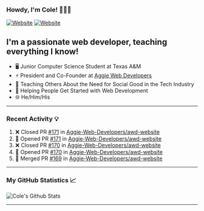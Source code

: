 ### Howdy, I'm Cole! 🤠🏳️‍🌈

[![Website](https://img.shields.io/website?label=aggiedevelopers.com&style=for-the-badge&url=https%3A%2F%2Faggiedevelopers.com)](https://aggiedevelopers.com)
[![Website](https://img.shields.io/website?label=coledc.com&style=for-the-badge&url=https%3A%2F%2Fcoledc.com)](https://coledc.com)

## I'm a passionate web developer, teaching everything I know!

- 🖥️ Junior Computer Science Student at Texas A&M
- ⚡ President and Co-Founder at [Aggie Web Developers](https://www.aggiedevelopers.com)
- 💙 Teaching Others About the Need for Social Good in the Tech Industry
- 🚀 Helping People Get Started with Web Development
- 🌐 He/Him/His

---

### Recent Activity 💡

<!--START_SECTION:activity-->

1. ❌ Closed PR [#171](https://github.com/Aggie-Web-Developers/awd-website/pull/171) in [Aggie-Web-Developers/awd-website](https://github.com/Aggie-Web-Developers/awd-website)
2. 💪 Opened PR [#171](https://github.com/Aggie-Web-Developers/awd-website/pull/171) in [Aggie-Web-Developers/awd-website](https://github.com/Aggie-Web-Developers/awd-website)
3. ❌ Closed PR [#170](https://github.com/Aggie-Web-Developers/awd-website/pull/170) in [Aggie-Web-Developers/awd-website](https://github.com/Aggie-Web-Developers/awd-website)
4. 💪 Opened PR [#170](https://github.com/Aggie-Web-Developers/awd-website/pull/170) in [Aggie-Web-Developers/awd-website](https://github.com/Aggie-Web-Developers/awd-website)
5. 🎉 Merged PR [#169](https://github.com/Aggie-Web-Developers/awd-website/pull/169) in [Aggie-Web-Developers/awd-website](https://github.com/Aggie-Web-Developers/awd-website)
<!--END_SECTION:activity-->

---

### My GitHub Statistics 📈

<img alt="Cole's Github Stats" src="https://github-readme-stats.codestackr.vercel.app/api?username=cdconn00&show_icons=true&hide_border=true&theme=tokyonight&count_private=true" />

---
